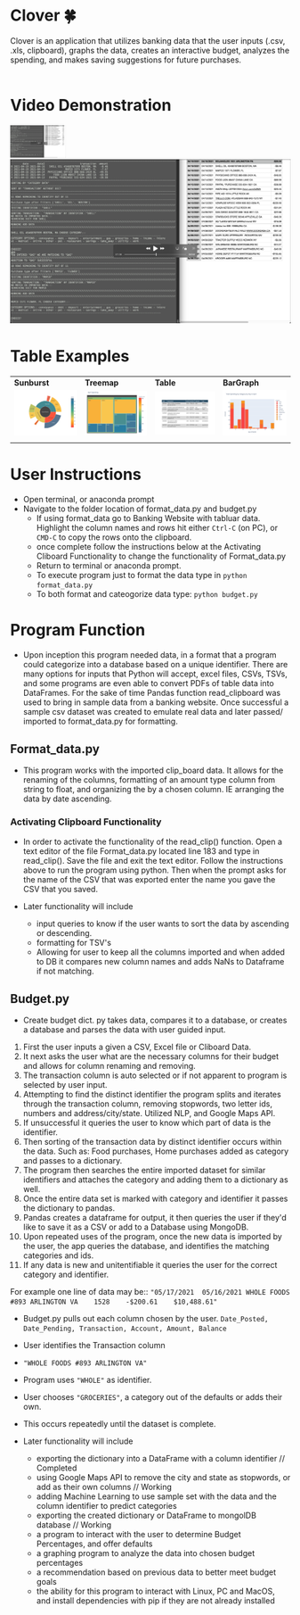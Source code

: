 # Clover 🍀
Clover is an application that utilizes banking data that the user inputs (.csv, .xls, clipboard), graphs the data, creates an interactive budget, analyzes the spending, and makes saving suggestions for future purchases.<br><br>
# Video Demonstration
[<img alt="Video Demo" width="100px" src="https://github.com/ph1-618O/clover/blob/main/images/%20clover_vid.png?raw=true" />](https://www.youtube.com/watch?v=SzM2wiOIGog)
[![Video Demo](https://github.com/ph1-618O/clover/blob/main/images/%20clover_vid.png?raw=true)](https://www.youtube.com/watch?v=SzM2wiOIGog)
# Table Examples

 |   |   |   |   |
|---|---|---|---|
 | **Sunburst**        | **Treemap**         | **Table**   | **BarGraph** |
 |    <img src="https://github.com/ph1-618O/clover/blob/main/notebooks/sunburst.svg" alt="Sunburst" width="250"/>   |<img src="https://raw.githubusercontent.com/ph1-618O/clover/f0333334e149884116ec302aca78353de6c21394/notebooks/fig4.svg" alt="TreeMap" width="250"/>|   <img src="https://raw.githubusercontent.com/ph1-618O/clover/0eda1a103df41657d5cedc2c45903670b4992ff5/notebooks/table_blue.svg" alt="Tables" width="300"/>| <img src="https://raw.githubusercontent.com/ph1-618O/clover/bd7f89d8a958eb0df11997e866e57e2e8bfb78d1/notebooks/bar.svg" alt="Bar Graph" width="250"/> || 
 |||||| 


# User Instructions
- Open terminal, or anaconda prompt
- Navigate to the folder location of format_data.py and budget.py
  - If using format_data go to Banking Website with tabluar data. Highlight the column names and rows hit either ```Ctrl-C``` (on PC), or ```CMD-C``` to copy the rows onto the clipboard.
  - once complete follow the instructions below at the Activating Cliboard Functionality to change the functionality of Format_data.py 
  - Return to terminal or anaconda prompt. 
  - To execute program just to format the data type in
  ```python format_data.py```
  - To both format and cateogorize data type:
  ```python budget.py``` 

# Program Function

- Upon inception this program needed data, in a format that a program could categorize into a database based on a unique identifier. There are many options for inputs that Python will accept, excel files, CSVs, TSVs, and some programs are even able to convert PDFs of table data into DataFrames. For the sake of time Pandas function read_clipboard was used to bring in sample data from a banking website. Once successful a sample csv dataset was created to emulate real data and later passed/ imported to format_data.py for formatting. 

## Format_data.py
- This program works with the imported clip_board data. It allows for the renaming of the columns, formatting of an amount type column from string to float, and organizing the by a chosen column. IE arranging the data by date ascending.

### Activating Clipboard Functionality
- In order to activate the functionality of the read_clip() function. Open a text editor of the file Format_data.py located line 183 and type in read_clip(). Save the file and exit the text editor. Follow the instructions above to run the program using python. Then when the prompt asks for the name of the CSV that was exported enter the name you gave the CSV that you saved.

- Later functionality will include 
  - input queries to know if the user wants to sort the data by ascending or descending.
  - formatting for TSV's
  - Allowing for user to keep all the columns imported and when added to DB it compares new column names and adds NaNs to Dataframe if not matching.
  
## Budget.py
- Create budget dict. py takes data, compares it to a database, or creates a database and parses the data with user guided input. 

1. First the user inputs a given a CSV, Excel file or Cliboard Data.
2. It next asks the user what are the necessary columns for their budget and allows for column renaming and removing.
3. The transaction column is auto selected or if not apparent to program is selected by user input.
4. Attempting to find the distinct identifier the program splits and iterates through the transaction column, removing stopwords, two letter ids, numbers and address/city/state. Utilized NLP, and Google Maps API. 
5. If unsuccessful it queries the user to know which part of data is the identifier.
6. Then sorting of the transaction data by distinct identifier occurs within the data. Such as: Food purchases, Home purchases added as category and passes to a dictionary.
7. The program then searches the entire imported dataset for similar identifiers and attaches the category and adding them to a dictionary as well.
8. Once the entire data set is marked with category and identifier it passes the dictionary to pandas.
9. Pandas creates a dataframe for output, it then queries the user if they'd like to save it as a CSV or add to a Database using MongoDB.
10. Upon repeated uses of the program, once the new data is imported by the user, the app queries the database, and identifies the matching categories and ids.
11. If any data is new and unitentifiable it queries the user for the correct category and identifier.


For example one line of data may be:: 
```"05/17/2021	05/16/2021 WHOLE FOODS #893 ARLINGTON VA	1528	-$200.61	$10,488.61"```
- Budget.py pulls out each column chosen by the user. 
```Date_Posted, Date_Pending, Transaction, Account, Amount, Balance```
- User identifies the Transaction column 
- ```"WHOLE FOODS #893 ARLINGTON VA"```
- Program uses ```"WHOLE"``` as identifier.
- User chooses ```"GROCERIES"```, a category out of the defaults or adds their own. 
- This occurs repeatedly until the dataset is complete.

- Later functionality will include
  - exporting the dictionary into a DataFrame with a column identifier // Completed
  - using Google Maps API to remove the city and state as stopwords, or add as their own columns // Working
  - adding Machine Learning to use sample set with the data and the column identifier to predict categories
  - exporting the created dictionary or DataFrame to mongolDB database // Working
  - a program to interact with the user to determine Budget Percentages, and offer defaults
  - a graphing program to analyze the data into chosen budget percentages
  - a recommendation based on previous data to better meet budget goals
  - the ability for this program to interact with Linux, PC and MacOS, and install dependencies with pip if they are not already installed


